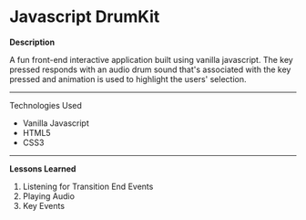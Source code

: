 # Javascript DrumKit

<strong>Description</strong>

A fun front-end interactive application built using vanilla javascript.  The key pressed responds with an audio drum sound that's associated with the key pressed and animation is used to highlight the users' selection.

<hr>

Technologies Used 

- Vanilla Javascript
- HTML5
- CSS3 

<hr>

<strong>Lessons Learned </strong>

1. Listening for Transition End Events 
2. Playing Audio
3. Key Events
